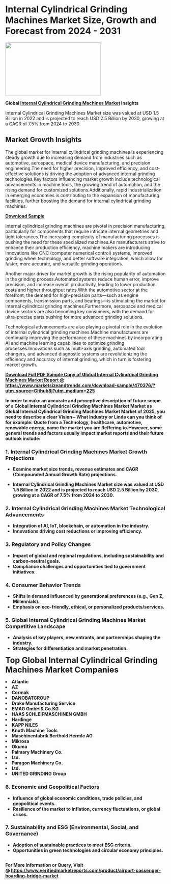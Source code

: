 <H1>Internal Cylindrical Grinding Machines Market Size, Growth and Forecast from 2024 - 2031</H1><img class="aligncenter size-medium wp-image-584254" src="https://thirdeyenews.in/wp-content/uploads/2024/09/Global-Market-Research-300x168.jpeg" alt="" width="300" height="168" /><p><strong>Global&nbsp;<a href="https://www.marketsizeandtrends.com/download-sample/470376/?utm_source=Github8j?utm_medium=225">Internal Cylindrical Grinding Machines Market</a> Insights</strong></p><p>Internal Cylindrical Grinding Machines Market size was valued at USD 1.5 Billion in 2022 and is projected to reach USD 2.5 Billion by 2030, growing at a CAGR of 7.5% from 2024 to 2030.</p><p><h2>Market Growth Insights</h2> <p>The global market for internal cylindrical grinding machines is experiencing steady growth due to increasing demand from industries such as automotive, aerospace, medical device manufacturing, and precision engineering.The need for higher precision, improved efficiency, and cost-effective solutions is driving the adoption of advanced internal grinding technologies.Key factors influencing market growth include technological advancements in machine tools, the growing trend of automation, and the rising demand for customized solutions.Additionally, rapid industrialization in emerging economies is contributing to the expansion of manufacturing facilities, further boosting the demand for internal cylindrical grinding machines.</p> <p><strong><a href="#">Download Sample</a></strong></p> <p>Internal cylindrical grinding machines are pivotal in precision manufacturing, particularly for components that require intricate internal geometries and tight tolerances.The increasing complexity of manufacturing processes is pushing the need for these specialized machines.As manufacturers strive to enhance their production efficiency, machine makers are introducing innovations like CNC (computer numerical control) systems, improved grinding wheel technology, and better software integration, which allow for faster, more accurate, and versatile grinding operations.</p> <p>Another major driver for market growth is the rising popularity of automation in the grinding process.Automated systems reduce human error, improve precision, and increase overall productivity, leading to lower production costs and higher throughput rates.With the automotive sector at the forefront, the demand for high-precision parts—such as engine components, transmission parts, and bearings—is stimulating the market for internal cylindrical grinding machines.Furthermore, aerospace and medical device sectors are also becoming key consumers, with the demand for ultra-precise parts pushing for more advanced grinding solutions.</p> <p>Technological advancements are also playing a pivotal role in the evolution of internal cylindrical grinding machines.Machine manufacturers are continually improving the performance of these machines by incorporating AI and machine learning capabilities to optimize grinding processes.Innovations such as multi-axis grinding, automated tool changers, and advanced diagnostic systems are revolutionizing the efficiency and accuracy of internal grinding, which in turn is fostering market growth.</p> <p><strong><a href="#"></p><p><span class=""><strong>Download Full PDF Sample Copy of Global Internal Cylindrical Grinding Machines Market Report</strong> @ <a href="https://www.marketsizeandtrends.com/download-sample/470376/?utm_source=Github8j?utm_medium=225" target="_blank">https://www.marketsizeandtrends.com/download-sample/470376/?utm_source=Github8j?utm_medium=225</a></span></p><p>In order to make an accurate and perceptive description of future scope of a Global&nbsp;Internal Cylindrical Grinding Machines Market Market as Global&nbsp;Internal Cylindrical Grinding Machines Market Market of 2025, you need to describe a clear Vision &ndash; What Industry or Linda can you think of for example: Quote from a Technology, healthcare, automotive, renewable energy, name the market you are Reffering to.However, some general trends and factors usually impact market reports and their future outlook include:</p><h3>1.&nbsp;<strong>Internal Cylindrical Grinding Machines Market Growth Projections</strong></h3><ul><li>Examine market size trends, revenue estimates and CAGR (Compounded Annual Growth Rate) projections.</li><li><p>Internal Cylindrical Grinding Machines Market size was valued at USD 1.5 Billion in 2022 and is projected to reach USD 2.5 Billion by 2030, growing at a CAGR of 7.5% from 2024 to 2030.</p></li></ul><h3>2.&nbsp;<strong>Internal Cylindrical Grinding Machines Market Technological Advancements</strong></h3><ul><li>Integration of AI, IoT, blockchain, or automation in the industry.</li><li>Innovations driving cost reductions or improving efficiency.</li></ul><h3>3.&nbsp;<strong>Regulatory and Policy Changes</strong></h3><ul><li>Impact of global and regional regulations, including sustainability and carbon-neutral goals.</li><li>Compliance challenges and opportunities tied to government initiatives.</li></ul><h3>4.&nbsp;<strong>Consumer Behavior Trends</strong></h3><ul><li>Shifts in demand influenced by generational preferences (e.g., Gen Z, Millennials).</li><li>Emphasis on eco-friendly, ethical, or personalized products/services.</li></ul><h3>5.&nbsp;<strong>Global Internal Cylindrical Grinding Machines Market Competitive Landscape</strong></h3><ul><li>Analysis of key players, new entrants, and partnerships shaping the industry.</li><li>Strategies for differentiation and market penetration.</li></ul><p data-pm-slice="1 1 []"><span style="color: inherit; font-family: inherit; font-size: 25px;">Top Global Internal Cylindrical Grinding Machines Market Companies</span></p><div class="" data-test-id=""><p><li>Atlantic</li><li> AZ</li><li> Cormak</li><li> DANOBATGROUP</li><li> Drake Manufacturing Service</li><li> EMAG GmbH & Co.KG</li><li> HAAS SCHLEIFMASCHINEN GMBH</li><li> Hardinge</li><li> KAPP NILES</li><li> Knuth Machine Tools</li><li> Maschinenfabrik Berthold Hermle AG</li><li> Mikrosa</li><li> Okuma</li><li> Palmary Machinery Co.</li><li> Ltd.</li><li> Paragon Machinery Co.</li><li> Ltd.</li><li> UNITED GRINDING Group</li></p></div><h3>6.&nbsp;<strong>Economic and Geopolitical Factors</strong></h3><ul><li>Influence of global economic conditions, trade policies, and geopolitical events.</li><li>Resilience of the market to inflation, currency fluctuations, or global crises.</li></ul><h3>7.&nbsp;<strong>Sustainability and ESG (Environmental, Social, and Governance)</strong></h3><ul><li>Adoption of sustainable practices to meet ESG criteria.</li><li>Opportunities in green technologies and circular economy principles.</li></ul><h2><strong style="font-size: 14px;">For More Information or Query, Visit @&nbsp;</strong><a style="background-color: #ffffff; font-size: 14px;" href="https://www.marketsizeandtrends.com/report/internal-cylindrical-grinding-machines-market/" target="_blank">https://www.verifiedmarketreports.com/product/airport-passenger-boarding-bridge-market</a></h2>